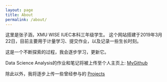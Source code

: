```yaml
---
layout: page
title: About
permalink: /about/
---
```

 
这里是张子涵，XMU WISE IUEC本科三年级学生。
这个网站搭建于2019年3月22日，目前主要用于计量学习、提交作业，以及记录一些生长时刻。

这是一个不断探索的过程，我会逐步学习，更新它。


Data Science Analysis的作业和笔记将被上传至个人主页上: [MyGithub](https://landbuland.github.io/)

除此以外，我将逐步上传一些曾经参与的 [Projects](https://landbuland.github.io/projects/)
